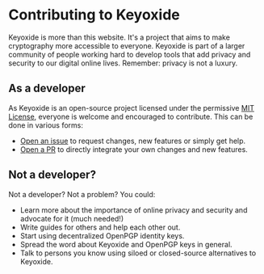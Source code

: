 # Contributing to Keyoxide

Keyoxide is more than this website. It's a project that aims to make cryptography more accessible to everyone. Keyoxide is part of a larger community of people working hard to develop tools that add privacy and security to our digital online lives. Remember: privacy is not a luxury.

## As a developer

As Keyoxide is an open-source project licensed under the permissive [MIT License](https://codeberg.org/keyoxide/web/src/branch/main/LICENSE), everyone is welcome and encouraged to contribute. This can be done in various forms:

*   [Open an issue](https://codeberg.org/keyoxide/web/issues) to request changes, new features or simply get help.
*   [Open a PR](https://codeberg.org/keyoxide/web/pulls) to directly integrate your own changes and new features.

## Not a developer?

Not a developer? Not a problem? You could:

*   Learn more about the importance of online privacy and security and advocate for it (much needed!)
*   Write guides for others and help each other out.
*   Start using decentralized OpenPGP identity keys.
*   Spread the word about Keyoxide and OpenPGP keys in general.
*   Talk to persons you know using siloed or closed-source alternatives to Keyoxide.
